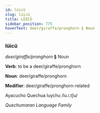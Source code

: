 ```yaml
---
id: lüicü
slug: lüicü
title: LÜİCÜ
sidebar_position: 775
hoverText: deer/giraffe/pronghorn § Noun
---
```


### lüicü

*deer/giraffe/pronghorn* **§** Noun

**Verb**: to be a deer/giraffe/pronghorn

**Noun**: deer/giraffe/pronghorn

**Modifier**: deer/giraffe/pronghorn-related

Ayacucho Quechua luychu /lu.i.tʃu/

*Quechumaran Language Family*